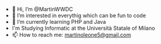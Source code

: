 - 👋 Hi, I’m @MartinWWDC
- 👀 I’m interested in everythig which can be fun to code
- 🌱 I’m currently learning PHP and Java
-    I'm Studying Informatic at the Università Statale of Milano 
- 📫 How to reach me: martinoleone5@gmail.com

<!---
MartinWWDC/MartinWWDC is a ✨ special ✨ repository because its `README.md` (this file) appears on your GitHub profile.
You can click the Preview link to take a look at your changes.
--->
